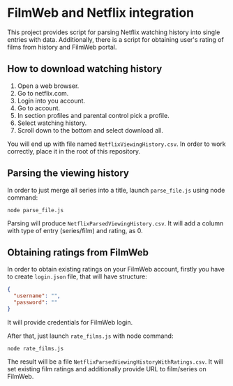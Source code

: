 # FilmWeb and Netflix integration

This project provides script for parsing Netflix watching history into single entries with data.
Additionally, there is a script for obtaining user's rating of films from history and FilmWeb portal.

## How to download watching history
1. Open a web browser.
2. Go to netflix.com.
3. Login into you account.
4. Go to account.
5. In section profiles and parental control pick a profile.
6. Select watching history.
7. Scroll down to the bottom and select download all.

You will end up with file named `NetflixViewingHistory.csv`. In order to work correctly, place it in the root of this repository.

## Parsing the viewing history
In order to just merge all series into a title, launch `parse_file.js` using node command:

```shell
node parse_file.js
```

Parsing will produce `NetflixParsedViewingHistory.csv`. It will add a column with type of entry (series/film) and rating, as 0.

## Obtaining ratings from FilmWeb
In order to obtain existing ratings on your FilmWeb account, firstly you have to create `login.json` file, that will have structure:

```json
{
  "username": "",
  "password": ""
}
```

It will provide credentials for FilmWeb login.

After that, just launch `rate_films.js` with node command:

```shell
node rate_films.js
```

The result will be a file `NetflixParsedViewingHistoryWithRatings.csv`. It will set existing film ratings and additionally provide URL to film/series on FilmWeb.
